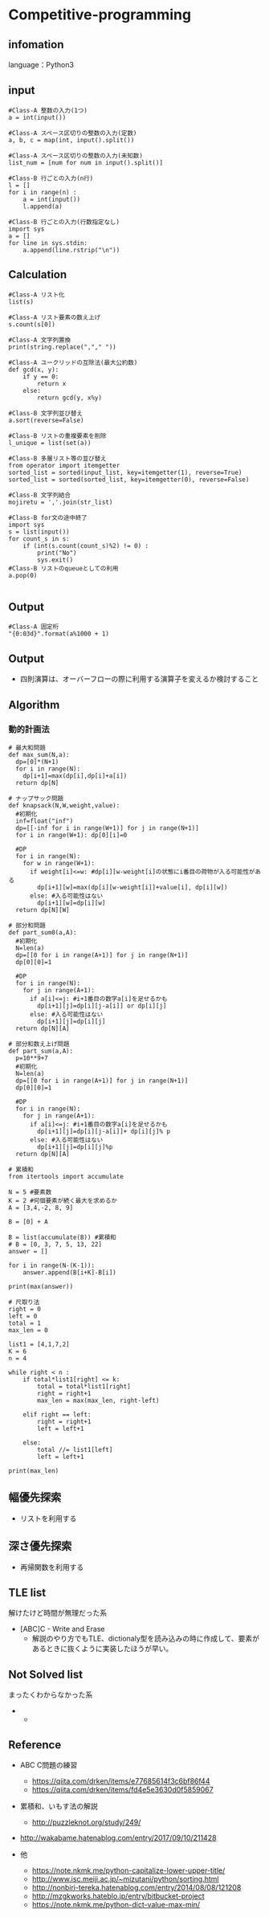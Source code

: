 # Competitive-programming

## infomation 

language：Python3

## input

```
#Class-A 整数の入力(1つ)
a = int(input())

#Class-A スペース区切りの整数の入力(定数)
a, b, c = map(int, input().split())

#Class-A スペース区切りの整数の入力(未知数)
list_num = [num for num in input().split()]

#Class-B 行ごとの入力(n行)
l = []
for i in range(n) :
    a = int(input())
    l.append(a)

#Class-B 行ごとの入力(行数指定なし)
import sys
a = []
for line in sys.stdin:
    a.append(line.rstrip("\n"))

```

## Calculation

```
#Class-A リスト化
list(s)

#Class-A リスト要素の数え上げ
s.count(s[0])

#Class-A 文字列置換
print(string.replace(","," "))

#Class-A ユークリッドの互除法(最大公約数)
def gcd(x, y):
    if y == 0:
        return x
    else:
        return gcd(y, x%y)

#Class-B 文字列並び替え
a.sort(reverse=False)

#Class-B リストの重複要素を削除 
l_unique = list(set(a))

#Class-B 多層リスト等の並び替え
from operator import itemgetter
sorted_list = sorted(input_list, key=itemgetter(1), reverse=True)
sorted_list = sorted(sorted_list, key=itemgetter(0), reverse=False)

#Class-B 文字列結合
mojiretu = ','.join(str_list)

#Class-B for文の途中終了
import sys
s = list(input())
for count_s in s:
    if (int(s.count(count_s)%2) != 0) :
        print("No")
        sys.exit()
#Class-B リストのqueueとしての利用
a.pop(0)


```

## Output

```
#Class-A 固定桁
"{0:03d}".format(a%1000 + 1)

```

## Output

* 四則演算は、オーバーフローの際に利用する演算子を変えるか検討すること


## Algorithm

### 動的計画法

```
# 最大和問題
def max_sum(N,a):
  dp=[0]*(N+1)
  for i in range(N):
    dp[i+1]=max(dp[i],dp[i]+a[i])
  return dp[N]
```

```
# ナップサック問題
def knapsack(N,W,weight,value):
  #初期化
  inf=float("inf")
  dp=[[-inf for i in range(W+1)] for j in range(N+1)]
  for i in range(W+1): dp[0][i]=0

  #DP
  for i in range(N):
    for w in range(W+1):
      if weight[i]<=w: #dp[i][w-weight[i]の状態にi番目の荷物が入る可能性がある
        dp[i+1][w]=max(dp[i][w-weight[i]]+value[i], dp[i][w])
      else: #入る可能性はない
        dp[i+1][w]=dp[i][w]
  return dp[N][W]
```

```
# 部分和問題
def part_sum0(a,A):
  #初期化
  N=len(a)
  dp=[[0 for i in range(A+1)] for j in range(N+1)]
  dp[0][0]=1

  #DP
  for i in range(N):
    for j in range(A+1):
      if a[i]<=j: #i+1番目の数字a[i]を足せるかも
        dp[i+1][j]=dp[i][j-a[i]] or dp[i][j]
      else: #入る可能性はない
        dp[i+1][j]=dp[i][j]
  return dp[N][A]
```


```
# 部分和数え上げ問題
def part_sum(a,A):
  p=10**9+7
  #初期化
  N=len(a)
  dp=[[0 for i in range(A+1)] for j in range(N+1)]
  dp[0][0]=1

  #DP
  for i in range(N):
    for j in range(A+1):
      if a[i]<=j: #i+1番目の数字a[i]を足せるかも
        dp[i+1][j]=dp[i][j-a[i]]+ dp[i][j]% p
      else: #入る可能性はない
        dp[i+1][j]=dp[i][j]%p
  return dp[N][A]
```


```
# 累積和
from itertools import accumulate

N = 5 #要素数
K = 2 #何個要素が続く最大を求めるか
A = [3,4,-2, 8, 9]

B = [0] + A

B = list(accumulate(B)) #累積和
# B = [0, 3, 7, 5, 13, 22]
answer = []

for i in range(N-(K-1)):
    answer.append(B[i+K]-B[i])

print(max(answer))    
```

```
# 尺取り法
right = 0
left = 0
total = 1
max_len = 0

list1 = [4,1,7,2]
K = 6
n = 4

while right < n :
    if total*list1[right] <= k:
        total = total*list1[right]
        right = right+1
        max_len = max(max_len, right-left)

    elif right == left:
        right = right+1
        left = left+1

    else:
        total //= list1[left]
        left = left+1

print(max_len)
```

## 幅優先探索

* リストを利用する

## 深さ優先探索

* 再帰関数を利用する

## TLE list

解けたけど時間が無理だった系

* [ABC]C - Write and Erase
  * 解説のやり方でもTLE、dictionaly型を読み込みの時に作成して、要素があるときに抜くように実装したほうが早い。

## Not Solved list

まったくわからなかった系

* -

## Reference

* ABC C問題の練習
  * https://qiita.com/drken/items/e77685614f3c6bf86f44
  * https://qiita.com/drken/items/fd4e5e3630d0f5859067

* 累積和、いもす法の解説
  * http://puzzleknot.org/study/249/
* http://wakabame.hatenablog.com/entry/2017/09/10/211428

* 他
  * https://note.nkmk.me/python-capitalize-lower-upper-title/
  * http://www.isc.meiji.ac.jp/~mizutani/python/sorting.html
  * http://nonbiri-tereka.hatenablog.com/entry/2014/08/08/121208
  * http://mzgkworks.hateblo.jp/entry/bitbucket-project
  * https://note.nkmk.me/python-dict-value-max-min/
